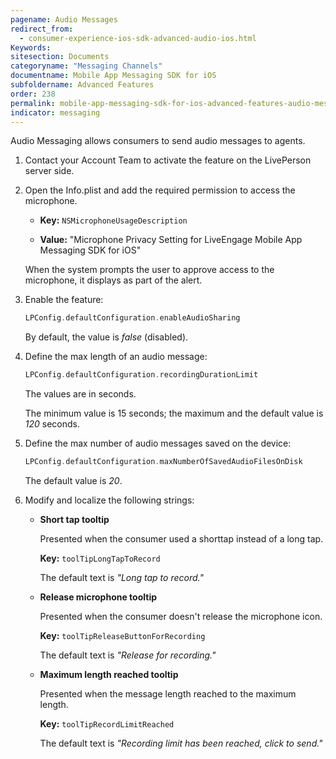```yaml
---
pagename: Audio Messages
redirect_from:
  - consumer-experience-ios-sdk-advanced-audio-ios.html
Keywords:
sitesection: Documents
categoryname: "Messaging Channels"
documentname: Mobile App Messaging SDK for iOS
subfoldername: Advanced Features
order: 238
permalink: mobile-app-messaging-sdk-for-ios-advanced-features-audio-messages.html
indicator: messaging
---
```



Audio Messaging allows consumers to send audio messages to agents. 

1. Contact your Account Team to activate the feature on the LivePerson server side.

2. Open the Info.plist and add the required permission to access the microphone. 

   * **Key:** `NSMicrophoneUsageDescription`

   * **Value:** "Microphone Privacy Setting for LiveEngage Mobile App Messaging SDK for iOS"   

   When the system prompts the user to approve access to the microphone, it displays as part of the alert.

2. Enable the feature:  

   ```swift
   LPConfig.defaultConfiguration.enableAudioSharing
   ```  

   By default, the value is *false* (disabled).  

3. Define the max length of an audio message:

   ```swift
   LPConfig.defaultConfiguration.recordingDurationLimit
   ```  

   The values are in seconds. 
   
   The minimum value is 15 seconds; the maximum and the default value is *120* seconds.

4. Define the max number of audio messages saved on the device:  

   ```swift
   LPConfig.defaultConfiguration.maxNumberOfSavedAudioFilesOnDisk
   ```  

   The default value is *20*.  

5. Modify and localize the following strings:  

   * **Short tap tooltip**  

     Presented when the consumer used a shorttap instead of a long tap.  
     
     **Key:** `toolTipLongTapToRecord`
     
     The default text is *"Long tap to record."*

   * **Release microphone tooltip**

     Presented when the consumer doesn't release the microphone icon. 
     
     **Key:** `toolTipReleaseButtonForRecording` 
     
     The default text is *"Release for recording."*

   * **Maximum length reached tooltip**

     Presented when the message length reached to the maximum length. 
     
     **Key:** `toolTipRecordLimitReached`
     
     The default text is *"Recording limit has been reached, click to send."*
